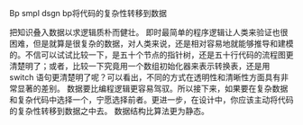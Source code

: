Bp smpl dsgn  bp将代码的复杂性转移到数据


把知识叠入数据以求逻辑质朴而健壮。
即时最简单的程序逻辑让人类来验证也很困难，但是就算是很复杂的数据，对人类来说，还是相对容易地就能够推导和建模的。不信可以试试比较一下，是五十个节点的指针树，还是五十行代码的流程图更清楚明了；或者，比较一下究竟用一个数组初始化器来表示转换表，还是用 switch 语句更清楚明了呢？可以看出，不同的方式在透明性和清晰性方面具有非常显著的差别。
数据要比编程逻辑更容易驾驭。所以接下来，如果要在复杂数据和复杂代码中选择一个，宁愿选择前者。更进一步，在设计中，你应该主动将代码的复杂性转移到数据之中去。
数据结构比算法更为静态。

